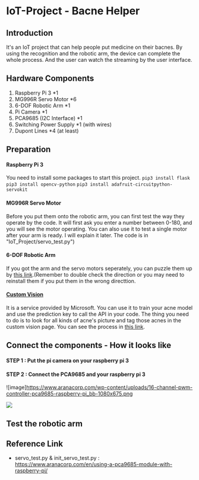 # IoT-Project - Bacne Helper

## Introduction

It's an IoT project that can help people put medicine on their bacnes. By using the recognition and the robotic arm, the device can complete the whole process. And the user can watch the streaming by the user interface.

## Hardware Components

1. Raspberry Pi 3 *1
2. MG996R Servo Motor *6
3. 6-DOF Robotic Arm *1
4. Pi Camera *1
5. PCA9685 (I2C Interface) *1
6. Switching Power Supply *1 (with wires)
7. Dupont Lines *4 (at least)

## Preparation

#### Raspberry Pi 3 

You need to install some packages to start this project.
`
pip3 install flask
`
`
pip3 install opencv-python
`
`
pip3 install adafruit-circuitpython-servokit
`

#### MG996R Servo Motor

Before you put them onto the robotic arm, you can first test the way they operate by the code. It will first ask you enter a number between 0-180, and you will see the motor operating.
You can also use it to test a single motor after your arm is ready. I will explain it later.
The code is in "IoT_Project/servo_test.py")

#### 6-DOF Robotic Arm

If you got the arm and the servo motors seperately, you can puzzle them up by [this link](https://www.taiwansensor.com.tw/6軸機械手臂組裝教學/).(Remember to double check the direction or you may need to reinstall them if you put them in the wrong directtion.

#### [Custom Vision](https://www.customvision.ai)

It is a service provided by Microsoft. You can use it to train your acne model and use the prediction key to call the API in your code. The thing you need to do is to look for all kinds of acne's picture and tag those acnes in the custom vision page. You can see the process in [this link](https://blog.cavedu.com/2019/09/30/azure-custom-vision/).

## Connect the components - How it looks like

#### STEP 1 : Put the pi camera on your raspberry pi 3

#### STEP 2 : Connect the PCA9685 and your raspberry pi 3

![image]https://www.aranacorp.com/wp-content/uploads/16-channel-pwm-controller-pca9685-raspberry-pi_bb-1080x675.png




[![](http://img.youtube.com/vi/Q-PQdTYBZAw/0.jpg)](http://www.youtube.com/watch?v=Q-PQdTYBZAw "")

## Test the robotic arm



## Reference Link

- servo_test.py & init_servo_test.py : https://www.aranacorp.com/en/using-a-pca9685-module-with-raspberry-pi/
